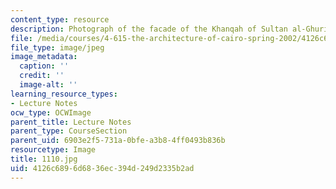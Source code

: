 ```yaml
---
content_type: resource
description: Photograph of the facade of the Khanqah of Sultan al-Ghuri.
file: /media/courses/4-615-the-architecture-of-cairo-spring-2002/4126c6896d6836ec394d249d2335b2ad_1110.jpg
file_type: image/jpeg
image_metadata:
  caption: ''
  credit: ''
  image-alt: ''
learning_resource_types:
- Lecture Notes
ocw_type: OCWImage
parent_title: Lecture Notes
parent_type: CourseSection
parent_uid: 6903e2f5-731a-0bfe-a3b8-4ff0493b836b
resourcetype: Image
title: 1110.jpg
uid: 4126c689-6d68-36ec-394d-249d2335b2ad
---
```

